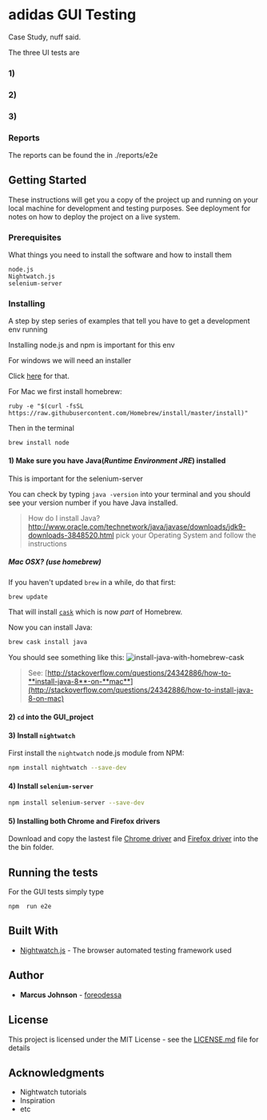 # adidas GUI Testing

Case Study, nuff said.

The three UI tests are 
 
### 1) 

### 2)

### 3)

### Reports

The reports can be found the in ./reports/e2e

## Getting Started

These instructions will get you a copy of the project up and running on your local machine for development and testing purposes. See deployment for notes on how to deploy the project on a live system.

### Prerequisites

What things you need to install the software and how to install them

```
node.js
Nightwatch.js
selenium-server

```

### Installing

A step by step series of examples that tell you have to get a development env running

Installing node.js and npm is important for this env 

For windows we will need an installer

Click [here](http://blog.teamtreehouse.com/install-node-js-npm-windows) for that.

For Mac we first install homebrew:
``` 
ruby -e "$(curl -fsSL https://raw.githubusercontent.com/Homebrew/install/master/install)"
```
Then in the terminal 

```
brew install node

```
#### 1) Make sure you have Java(_Runtime Environment JRE_) installed

This is important for the selenium-server

You can check by typing
`
java -version
`
into your terminal and you should see your version number if you have Java installed.

> How do I install Java? http://www.oracle.com/technetwork/java/javase/downloads/jdk9-downloads-3848520.html
> pick your Operating System and follow the instructions

##### Mac OSX? (_use homebrew_)

If you haven't updated `brew` in a while, do that first:
```sh
brew update
```
That will install [`cask`](https://caskroom.github.io/) which is now _part_ of Homebrew.

Now you can install Java:
```sh
brew cask install java
```
You should see something like this:
![install-java-with-homebrew-cask](https://cloud.githubusercontent.com/assets/194400/16007040/296f1bfc-3168-11e6-8009-8f39b715239d.png)

> See: [http://stackoverflow.com/questions/24342886/how-to-**install-java-8**-on-**mac**](http://stackoverflow.com/questions/24342886/how-to-install-java-8-on-mac)

#### 2) `cd` into the GUI_project

#### 3) Install `nightwatch`

First install the `nightwatch` node.js module from NPM:

```sh
npm install nightwatch --save-dev
```

#### 4) Install `selenium-server` 

```sh
npm install selenium-server --save-dev
```

#### 5) Installing both Chrome and Firefox drivers  

Download and copy the lastest file [Chrome driver](https://sites.google.com/a/chromium.org/chromedriver/)  and [Firefox driver](https://github.com/mozilla/geckodriver/releases) into the the bin folder.  

## Running the tests

For the GUI tests simply type 
```
npm  run e2e
```

## Built With

* [Nightwatch.js](http://nightwatchjs.org/) - The browser automated testing framework used


## Author

* **Marcus Johnson** - [foreodessa](https://github.com/foreodessa)

## License

This project is licensed under the MIT License - see the [LICENSE.md](LICENSE.md) file for details

## Acknowledgments

* Nightwatch tutorials
* Inspiration
* etc
